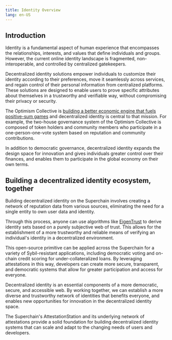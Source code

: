 ```yaml
---
title: Identity Overview
lang: en-US
---
```


## Introduction

Identity is a fundamental aspect of human experience that encompasses the relationships, interests, and values that define individuals and groups. 
However, the current online identity landscape is fragmented, non-interoperable, and controlled by centralized gatekeepers.

Decentralized identity solutions empower individuals to customize their identity according to their preferences, move it seamlessly across services, and regain control of their personal information from centralized platforms. 
These solutions are designed to enable users to prove specific attributes about themselves in a trustworthy and verifiable way, without compromising their privacy or security.

The Optimism Collective is [building a better economic engine that fuels positive-sum games](https://www.optimism.io/vision) and decentralized identity is central to that mission. 
For example, the two-house governance system of the Optimism Collective is composed of token holders and community members who participate in a one-person-one-vote system based on reputation and community contributions. 

In addition to democratic governance, decentralized identity expands the design space for innovation and gives individuals greater control over their finances, and enables them to participate in the global economy on their own terms.

## Building a decentralized identity ecosystem, together

Building decentralized identity on the Superchain involves creating a network of reputation data from various sources, eliminating the need for a single entity to own user data and identity.

Through this process, anyone can use algorithms like [EigenTrust](https://en.wikipedia.org/wiki/EigenTrust) to derive identity sets based on a purely subjective web of trust. 
This allows for the establishment of a more trustworthy and reliable means of verifying an individual's identity in a decentralized environment.

This open-source primitive can be applied across the Superchain for a variety of Sybil-resistant applications, including democratic voting and on-chain credit scoring for under-collateralized loans. 
By leveraging attestations in this way, developers can create more secure, transparent, and democratic systems that allow for greater participation and access for everyone.

Decentralized identity is an essential components of a more democratic, secure, and accessible web. 
By working together, we can establish a more diverse and trustworthy network of identities that benefits everyone, and enables new opportunities for innovation in the decentralized identity space. 

The Superchain's AttestationStation and its underlying network of attestations provide a solid foundation for building decentralized identity systems that can scale and adapt to the changing needs of users and developers.